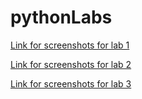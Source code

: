 # pythonLabs
[Link for screenshots for lab 1](https://docs.google.com/document/d/1pVyBM7m8wBGO9MmBf9WOJLXIkK8Mldyz/edit?usp=sharing&ouid=110119637831759768556&rtpof=true&sd=true) 


[Link for screenshots for lab 2](https://docs.google.com/document/d/1YVv2ug5BYT5M0jAmr18M_e-uENvOQhTo/edit?usp=sharing&ouid=110119637831759768556&rtpof=true&sd=true)


 [Link for screenshots for lab 3](https://docs.google.com/document/d/112so0nuQ0uCTs_rCMTN1tkDfeZa9i4LL/edit?usp=share_link&ouid=110119637831759768556&rtpof=true&sd=true)
